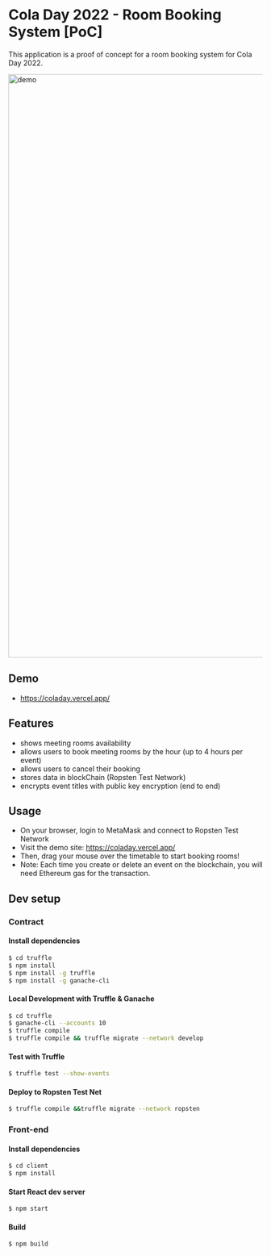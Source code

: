 # Cola Day 2022 - Room Booking System [PoC]

This application is a proof of concept for a room booking system for Cola Day 2022.

[<img width="1157" alt="demo" src="https://user-images.githubusercontent.com/315819/176455131-6ed7c308-21b5-4dde-b988-0265eb836842.png">](https://coladay.vercel.app/)

## Demo
- https://coladay.vercel.app/

## Features
- shows meeting rooms availability
- allows users to book meeting rooms by the hour (up to 4 hours per event)
- allows users to cancel their booking
- stores data in blockChain (Ropsten Test Network)
- encrypts event titles with public key encryption (end to end)

## Usage
- On your browser, login to MetaMask and connect to Ropsten Test Network
- Visit the demo site: https://coladay.vercel.app/
- Then, drag your mouse over the timetable to start booking rooms!
- Note: Each time you create or delete an event on the blockchain, you will need Ethereum gas for the transaction.

## Dev setup

### Contract

#### Install dependencies
```sh
$ cd truffle
$ npm install
$ npm install -g truffle
$ npm install -g ganache-cli
```

#### Local Development with Truffle & Ganache
```sh
$ cd truffle
$ ganache-cli --accounts 10
$ truffle compile
$ truffle compile && truffle migrate --network develop
```

#### Test with Truffle
```sh
$ truffle test --show-events
```

#### Deploy to Ropsten Test Net
```sh
$ truffle compile &&truffle migrate --network ropsten
```

### Front-end

#### Install dependencies
```sh
$ cd client
$ npm install
```

#### Start React dev server
```sh
$ npm start
```

#### Build
```sh
$ npm build
```
